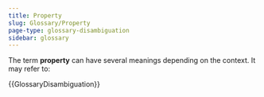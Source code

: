 ```yaml
---
title: Property
slug: Glossary/Property
page-type: glossary-disambiguation
sidebar: glossary
---
```


The term **property** can have several meanings depending on the context. It may refer to:

{{GlossaryDisambiguation}}
